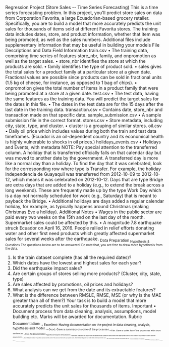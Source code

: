 Regression Project (Store Sales -- Time Series Forecasting)
This is a time series forecasting problem. In this project, you'll predict store sales on data from Corporation Favorita, a large Ecuadorian-based grocery retailer.
Specifically, you are to build a model that more accurately predicts the unit sales for thousands of items sold at different Favorita stores.
The training data includes dates, store, and product information, whether that item was being promoted, as well as the sales numbers. Additional files include supplementary information that may be useful in building your models
File Descriptions and Data Field Information
train.csv
•	The training data, comprising time series of features store_nbr, family, and onpromotion as well as the target sales.
•	store_nbr identifies the store at which the products are sold.
•	family identifies the type of product sold.
•	sales gives the total sales for a product family at a particular store at a given date. Fractional values are possible since products can be sold in fractional units (1.5 kg of cheese, for instance, as opposed to 1 bag of chips).
•	onpromotion gives the total number of items in a product family that were being promoted at a store at a given date.
test.csv
•	The test data, having the same features as the training data. You will predict the target sales for the dates in this file.
•	The dates in the test data are for the 15 days after the last date in the training data.
transaction.csv
•	Contains date, store_nbr and transaction made on that specific date.
sample_submission.csv
•	A sample submission file in the correct format.
stores.csv
•	Store metadata, including city, state, type, and cluster.
•	cluster is a grouping of similar stores.
oil.csv
•	Daily oil price which includes values during both the train and test data timeframes. (Ecuador is an oil-dependent country and its economical health is highly vulnerable to shocks in oil prices.)
holidays_events.csv
•	Holidays and Events, with metadata
NOTE: Pay special attention to the transferred column. A holiday that is transferred officially falls on that calendar day but was moved to another date by the government. A transferred day is more like a normal day than a holiday. To find the day that it was celebrated, look for the corresponding row where type is Transfer.
For example, the holiday Independencia de Guayaquil was transferred from 2012-10-09 to 2012-10-12, which means it was celebrated on 2012-10-12. Days that are type Bridge are extra days that are added to a holiday (e.g., to extend the break across a long weekend). These are frequently made up by the type Work Day which is a day not normally scheduled for work (e.g., Saturday) that is meant to payback the Bridge.
•	Additional holidays are days added a regular calendar holiday, for example, as typically happens around Christmas (making Christmas Eve a holiday).
Additional Notes
•	Wages in the public sector are paid every two weeks on the 15th and on the last day of the month. Supermarket sales could be affected by this.
•	A magnitude 7.8 earthquake struck Ecuador on April 16, 2016. People rallied in relief efforts donating water and other first need products which greatly affected supermarket sales for several weeks after the earthquake.
<sub>Data Preparation
<sub>Hypothesis & Questions
The questions below are to be answered. Do note that, you are free to draw more hypothesis from the data.
1.	Is the train dataset complete (has all the required dates)?
2.	Which dates have the lowest and highest sales for each year?
3.	Did the earthquake impact sales?
4.	Are certain groups of stores selling more products? (Cluster, city, state, type)
5.	Are sales affected by promotions, oil prices and holidays?
6.	What analysis can we get from the date and its extractable features?
7.	What is the difference between RMSLE, RMSE, MSE (or why is the MAE greater than all of them?)
Your task is to build a model that more accurately predicts the unit sales for thousands of items.
Important
•	Document process from data cleaning, analysis, assumptions, model building etc. Marks will be awarded for documentation.
Rubric
<sub>Documentation:
<sub>•	Excellent: Having documentation on the project ie data cleaning, analysis, hypothesis and model.
<sub>•	Good: Gave a summary on some of the processes
<sub>•	Fair: Gave a bullet list of the processes with short sentences
<sub>•	Poor: No documentation
<sub>Hypothesis Analysis &Visualization:
<sub>•	Excellent: Validated the hypothesis and answered all questions listed earlier with appropriate charts. Used relevant diagrams and charts to show analysis/metrics.
<sub>•	Good: Validated at least 4 hypothesis and answered some of the questions listed with appropriate charts. Used relevant diagrams but might need some improvement and.
<sub>•	Fair: Lack of clarity on whether the hypothesis was true.
<sub>•	Poor: Not answered any of the hypothesis
<sub>**Model Building:
<sub>•	Excellent: Model has an RMSLE of 0.2
<sub>•	Good: Model has RMSLE of 0.3
<sub>•	Fair: Model has RMSLE of 0.4
<sub>•	Poor: Model has RMSLE of 0.4 +

